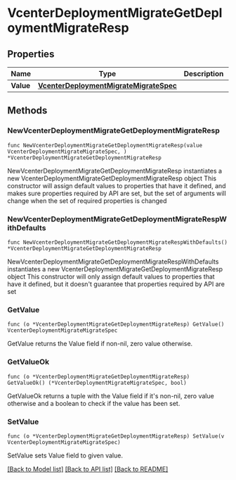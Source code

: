 # VcenterDeploymentMigrateGetDeploymentMigrateResp

## Properties

Name | Type | Description | Notes
------------ | ------------- | ------------- | -------------
**Value** | [**VcenterDeploymentMigrateMigrateSpec**](VcenterDeploymentMigrateMigrateSpec.md) |  | 

## Methods

### NewVcenterDeploymentMigrateGetDeploymentMigrateResp

`func NewVcenterDeploymentMigrateGetDeploymentMigrateResp(value VcenterDeploymentMigrateMigrateSpec, ) *VcenterDeploymentMigrateGetDeploymentMigrateResp`

NewVcenterDeploymentMigrateGetDeploymentMigrateResp instantiates a new VcenterDeploymentMigrateGetDeploymentMigrateResp object
This constructor will assign default values to properties that have it defined,
and makes sure properties required by API are set, but the set of arguments
will change when the set of required properties is changed

### NewVcenterDeploymentMigrateGetDeploymentMigrateRespWithDefaults

`func NewVcenterDeploymentMigrateGetDeploymentMigrateRespWithDefaults() *VcenterDeploymentMigrateGetDeploymentMigrateResp`

NewVcenterDeploymentMigrateGetDeploymentMigrateRespWithDefaults instantiates a new VcenterDeploymentMigrateGetDeploymentMigrateResp object
This constructor will only assign default values to properties that have it defined,
but it doesn't guarantee that properties required by API are set

### GetValue

`func (o *VcenterDeploymentMigrateGetDeploymentMigrateResp) GetValue() VcenterDeploymentMigrateMigrateSpec`

GetValue returns the Value field if non-nil, zero value otherwise.

### GetValueOk

`func (o *VcenterDeploymentMigrateGetDeploymentMigrateResp) GetValueOk() (*VcenterDeploymentMigrateMigrateSpec, bool)`

GetValueOk returns a tuple with the Value field if it's non-nil, zero value otherwise
and a boolean to check if the value has been set.

### SetValue

`func (o *VcenterDeploymentMigrateGetDeploymentMigrateResp) SetValue(v VcenterDeploymentMigrateMigrateSpec)`

SetValue sets Value field to given value.



[[Back to Model list]](../README.md#documentation-for-models) [[Back to API list]](../README.md#documentation-for-api-endpoints) [[Back to README]](../README.md)


